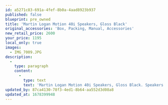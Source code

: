 ```yaml
---
id: a5271c83-691a-4fef-8b0a-4aad8923b937
published: false
blueprint: pre_owned
title: 'Martin Logan Motion 40i Speakers, Gloss Black'
original_accessories: 'Box, Packing, Manual, Accessories'
new_retail_price: 2600
your_price: 1195
local_only: true
images:
  - IMG_7009.JPG
description:
  -
    type: paragraph
    content:
      -
        type: text
        text: 'Martin Logan Motion 40i Speakers, Gloss Black. Speakers are in excellent condition with original boxes and packing. Speakers sold as new for $2,600.00'
updated_by: 87ca4130-78f3-4ed1-8b64-aa552d3d08a8
updated_at: 1678399948
---
```

